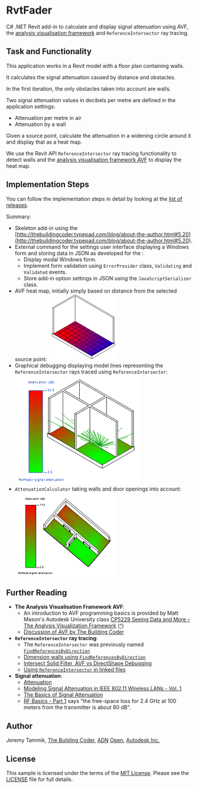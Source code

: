 # RvtFader

C# .NET Revit add-in to calculate and display signal attenuation using AVF,
the [analysis visualisation framework](http://thebuildingcoder.typepad.com/blog/avf)
and `ReferenceIntersector` ray tracing.


## Task and Functionality

This application works in a Revit model with a floor plan containing walls.

It calculates the signal attenuation caused by distance and obstacles.

In the first iteration, the only obstacles taken into account are walls.

Two signal attenuation values in decibels per metre are defined in the application settings:

- Attenuation per metre in air
- Attenuation by a wall

Given a source point, calculate the attenuation in a widening circle around it and display that as a heat map.

We use the Revit API `ReferenceIntersector` ray tracing functionality to detect walls and
the [analysis visualisation framework AVF](http://thebuildingcoder.typepad.com/blog/avf) to display the heat map.


## Implementation Steps

You can follow the implementation steps in detail by looking at the [list of releases](releases).

Summary:

- Skeleton add-in using the [http://thebuildingcoder.typepad.com/blog/about-the-author.html#5.20](http://thebuildingcoder.typepad.com/blog/about-the-author.html#5.20).
- External command for the settings user interface displaying a Windows form and storing data in JSON as developed for the [](http://thebuildingcoder.typepad.com/blog/2016/09/hololens-escape-path-waypoint-json-exporter.html):
    - Display modal Windows form.
    - Implement form validation using `ErrorProvider` class, `Validating` and `Validated` events.
    - Store add-in option settings in JSON using the `JavaScriptSerializer` class.
- AVF heat map, initially simply based on distance from the selected source point:
![RvtFader displaying distance using AVF](img/rvtfader_avf.png "RvtFader displaying distance using AVF")
- Graphical debugging displaying model lines representing the `ReferenceIntersector` rays traced using `ReferenceIntersector`:
![Graphical debugging displaying model lines](img/rvtfader_graphical_debug_model_line.png "Graphical debugging displaying model lines")
- `AttenuationCalculator` taking walls and door openings into account:
![Attenuation calculation results](img/rvtfader_attenuation_with_doors.png "Attenuation calculation results")


## Further Reading

- **The Analysis Visualisation Framework AVF**:
    - An introduction to AVF programming basics is provided by Matt Mason's Autodesk University
class [CP5229 Seeing Data and More &ndash; The Analysis Visualization Framework](http://aucache.autodesk.com/au2011/sessions/5229/class_handouts/v1_CP5229-SeeingDataAndMore-TheAVFinRevitAPI.pdf)
([^](doc/cp5229_matt_mason_avf.pdf))
    - [Discussion of AVF by The Building Coder](http://thebuildingcoder.typepad.com/blog/avf)
- **`ReferenceIntersector` ray tracing**:
    - The `ReferenceIntersector` was previously named [`FindReferencesByDirection`](http://thebuildingcoder.typepad.com/blog/2010/01/findreferencesbydirection.html)
    - [Dimension walls using `FindReferencesByDirection`](http://thebuildingcoder.typepad.com/blog/2011/02/dimension-walls-using-findreferencesbydirection.html)
    - [Intersect Solid Filter, AVF vs DirectShape Debugging](http://thebuildingcoder.typepad.com/blog/2015/07/intersect-solid-filter-avf-and-directshape-for-debugging.html)
    - [Using `ReferenceIntersector` in linked files](http://thebuildingcoder.typepad.com/blog/2015/07/using-referenceintersector-in-linked-files.html)
- **Signal attenuation**:
    - [Attenuation](https://en.wikipedia.org/wiki/Attenuation)
    - [Modeling Signal Attenuation in IEEE 802.11 Wireless LANs - Vol. 1](http://www-cs-students.stanford.edu/~dbfaria/files/faria-TR-KP06-0118.pdf)
    - [The Basics of Signal Attenuation](http://www.dataloggerinc.com/content/resources/white_papers/332/the_basics_of_signal_attenuation/)
    - [RF Basics - Part 1](http://community.arubanetworks.com/aruba/attachments/aruba/tkb@tkb/121/1/RF-Basics_Part1.pdf) says "the free-space loss for 2.4 GHz at 100 meters from the transmitter is about 80 dB".


## Author

Jeremy Tammik,
[The Building Coder](http://thebuildingcoder.typepad.com),
[ADN](http://www.autodesk.com/adn)
[Open](http://www.autodesk.com/adnopen),
[Autodesk Inc.](http://www.autodesk.com)


## License

This sample is licensed under the terms of the [MIT License](http://opensource.org/licenses/MIT).
Please see the [LICENSE](LICENSE) file for full details.

